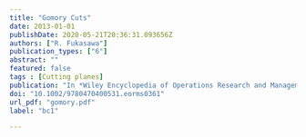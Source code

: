 ```yaml
---
title: "Gomory Cuts"
date: 2013-01-01
publishDate: 2020-05-21T20:36:31.093656Z
authors: ["R. Fukasawa"]
publication_types: ["6"]
abstract: ""
featured: false
tags : [Cutting planes]
publication: "In *Wiley Encyclopedia of Operations Research and Management Sciences*, 2013" 
doi: "10.1002/9780470400531.eorms0361"
url_pdf: "gomory.pdf"
label: "bc1"

---
```


